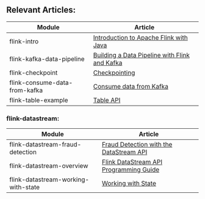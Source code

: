 ## Relevant Articles: 

Module | Article
--|--
flink-intro | [Introduction to Apache Flink with Java](https://www.baeldung.com/apache-flink)
flink-kafka-data-pipeline | [Building a Data Pipeline with Flink and Kafka](https://www.baeldung.com/kafka-flink-data-pipeline)
flink-checkpoint | [Checkpointing](https://riptutorial.com/apache-flink/topic/9465/checkpointing)
flink-consume-data-from-kafka | [Consume data from Kafka](https://riptutorial.com/apache-flink/topic/9003/consume-data-from-kafka)
flink-table-example | [Table API](https://riptutorial.com/apache-flink/topic/8966/table-api)




### flink-datastream: 

Module | Article
--|--
flink-datastream-fraud-detection | [Fraud Detection with the DataStream API](https://ci.apache.org/projects/flink/flink-docs-release-1.12/try-flink/datastream_api.html)
flink-datastream-overview | [Flink DataStream API Programming Guide](https://ci.apache.org/projects/flink/flink-docs-release-1.12/dev/datastream_api.html)
flink-datastream-working-with-state | [Working with State](https://ci.apache.org/projects/flink/flink-docs-release-1.12/dev/stream/state/state.html)